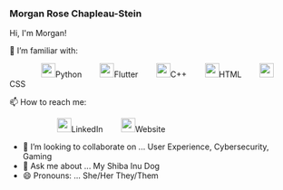 ### Morgan Rose Chapleau-Stein

Hi, I'm Morgan! 

🌱 I’m familiar with:

    <img src="https://upload.wikimedia.org/wikipedia/commons/thumb/c/c3/Python-logo-notext.svg/1200px-Python-logo-notext.svg.png" width="25" height="25">Python  
    <img src="https://miro.medium.com/max/1000/1*ilC2Aqp5sZd1wi0CopD1Hw.png" width="25" height="25">Flutter  
    <img src="https://upload.wikimedia.org/wikipedia/commons/1/18/ISO_C%2B%2B_Logo.svg" width="25" height="25">C++  
    <img src="https://freeiconshop.com/wp-content/uploads/edd/html-flat.png" width="25" height="25">HTML  
    <img src="https://cdn.iconscout.com/icon/premium/png-512-thumb/css-language-805911.png" width="25" height="25">CSS  

📫 How to reach me:

      [<img src="https://image.flaticon.com/icons/png/512/174/174857.png" width="25" height="25">](https://www.linkedin.com/in/chapleaustein/)LinkedIn  
      [<img src="https://icons-for-free.com/iconfiles/png/512/web+website+www+icon+icon-1320196207033947200.png" width="25" height="25">](https://yuzuranger.github.io/)Website  

- 👯 I’m looking to collaborate on ... User Experience, Cybersecurity, Gaming
- 💬 Ask me about ... My Shiba Inu Dog
- 😄 Pronouns: ... She/Her They/Them

<!--
**YuzuRanger/YuzuRanger** is a ✨ _special_ ✨ repository because its `README.md` (this file) appears on your GitHub profile.

Here are some ideas to get you started:

- 🔭 I’m currently working on ...
- 🌱 I’m currently learning ...
- 👯 I’m looking to collaborate on ...
- 🤔 I’m looking for help with ...
- 💬 Ask me about ...
- 📫 How to reach me: ...
- 😄 Pronouns: ...
- ⚡ Fun fact: ...
-->
